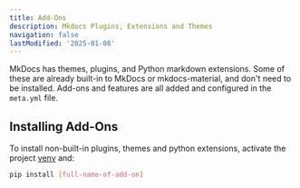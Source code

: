 ```yaml
---
title: Add-Ons
description: Mkdocs Plugins, Extensions and Themes
navigation: false
lastModified: '2025-01-08'
---
```


MkDocs has themes, plugins, and Python markdown extensions. Some of these are already built-in to MkDocs or mkdocs-material, and don't need to be installed.  Add-ons and features are all added and configured in the `meta.yml` file.

## Installing Add-Ons

To install non-built-in plugins, themes and python extensions, activate the project [venv](../install#activate-venv) and:

```bash
pip install [full-name-of-add-on]
```
